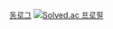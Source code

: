 [동로그](https://ha4219.github.io/)
[![Solved.ac
프로필](http://mazassumnida.wtf/api/generate_badge?boj=jeongdongha)](https://solved.ac/jeongdongha)

